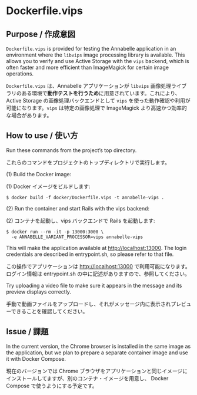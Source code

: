 # Dockerfile.vips

## Purpose / 作成意図

`Dockerfile.vips` is provided for testing the Annabelle application in an environment where the `libvips` image processing library is available. This allows you to verify and use Active Storage with the `vips` backend, which is often faster and more efficient than ImageMagick for certain image operations.

`Dockerfile.vips` は、Annabelle アプリケーションが `libvips` 画像処理ライブラリのある環境で**動作テストを行うため**に用意されています。これにより、Active Storage の画像処理バックエンドとして `vips` を使った動作確認や利用が可能になります。`vips` は特定の画像処理で ImageMagick より高速かつ効率的な場合があります。

## How to use / 使い方

Run these commands from the project’s top directory.

これらのコマンドをプロジェクトのトップディレクトリで実行します。

(1)  Build the Docker image:  

(1) Docker イメージをビルドします:  

```shell
$ docker build -f docker/Dockerfile.vips -t annabelle-vips .
```

(2) Run the container and start Rails with the vips backend:

(2) コンテナを起動し、vips バックエンドで Rails を起動します:

```shell
$ docker run --rm -it -p 13000:3000 \
  -e ANNABELLE_VARIANT_PROCESSOR=vips annabelle-vips
```

This will make the application available at [http://localhost:13000](http://localhost:13000). The login credentials are described in entrypoint.sh, so please refer to that file.

この操作でアプリケーションは [http://localhost:13000](http://localhost:13000) で利用可能になります。ログイン情報は entrypoint.sh の中に記述がありますので、参照してください。

Try uploading a video file to make sure it appears in the message and its preview displays correctly.

手動で動画ファイルをアップロードし、それがメッセージ内に表示されプレビューできることを確認してください。

## Issue / 課題

In the current version, the Chrome browser is installed in the same image as the application, but we plan to prepare a separate container image and use it with Docker Compose.

現在のバージョンでは Chrome ブラウザをアプリケーションと同じイメージにインストールしてますが、別のコンテナ・イメージを用意し、 Docker Compose で使うようにする予定です。
